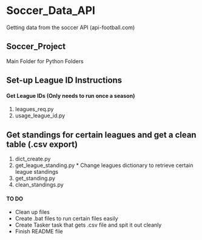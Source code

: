 # Soccer_Data_API
Getting data from the soccer API (api-football.com)

## Soccer_Project
Main Folder for Python Folders

## Set-up League ID Instructions
  #### Get League IDs (Only needs to run once a season)
  1) leagues_req.py
  2) usage_league_id.py

## Get standings for certain leagues and get a clean table (.csv export)
  1) dict_create.py
  2) get_league_standing.py
    * Change leagues dictionary to retrieve certain league standings
  3) get_standing.py
  4) clean_standings.py

#### TO DO
* Clean up files
* Create .bat files to run certain files easily
* Create Tasker task that gets .csv file and spit it out cleanly
* Finish README file
